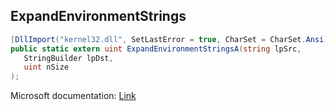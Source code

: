 ## ExpandEnvironmentStrings

```csharp
[DllImport("kernel32.dll", SetLastError = true, CharSet = CharSet.Ansi)]
public static extern uint ExpandEnvironmentStringsA(string lpSrc,
   StringBuilder lpDst,
   uint nSize
);
```

Microsoft documentation: [Link](https://learn.microsoft.com/en-us/windows/win32/api/processenv/nf-processenv-expandenvironmentstringsa)
